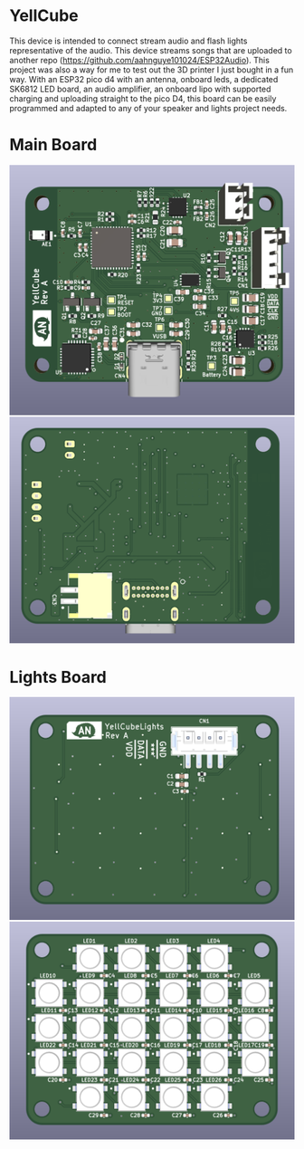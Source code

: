 # YellCube
This device is intended to connect stream audio and flash lights representative of the audio. This device streams songs that are uploaded to another repo (https://github.com/aahnguye101024/ESP32Audio). This project was also a way for me to test out the 3D printer I just bought in a fun way. With an ESP32 pico d4 with an antenna, onboard leds, a dedicated SK6812 LED board, an audio amplifier, an onboard lipo with supported charging and uploading straight to the pico D4, this board can be easily programmed and adapted to any of your speaker and lights project needs.


# Main Board
![alt text](https://github.com/aahnguye101024/YellCube/blob/e802ac2eddefd9b22a2db3c2c6ac54eda421c530/mainBoardTop.PNG)
![alt text](https://github.com/aahnguye101024/YellCube/blob/e802ac2eddefd9b22a2db3c2c6ac54eda421c530/mainBoardBottom.PNG)

# Lights Board
![alt text](https://github.com/aahnguye101024/YellCube/blob/e802ac2eddefd9b22a2db3c2c6ac54eda421c530/lightsBottom.PNG)
![alt text](https://github.com/aahnguye101024/YellCube/blob/e802ac2eddefd9b22a2db3c2c6ac54eda421c530/lightsTop.PNG)